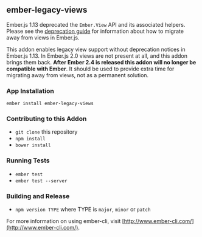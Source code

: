 ## ember-legacy-views

Ember.js 1.13 deprecated the `Ember.View` API and its associated helpers.
Please see the [deprecation guide](http://emberjs.com/deprecations/v1.x/#toc_ember-view)
for information about how to migrate away from views in Ember.js.

This addon enables legacy view support without deprecation notices in Ember.js 1.13.
In Ember.js 2.0 views are not present at all, and this addon brings them back.
**After Ember 2.4 is released this addon will no longer be compatible with
Ember**. It should be used to provide extra time for migrating away from views,
not as a permanent solution.

### App Installation

```
ember install ember-legacy-views
```

### Contributing to this Addon

* `git clone` this repository
* `npm install`
* `bower install`

### Running Tests

* `ember test`
* `ember test --server`

### Building and Release

* `npm version TYPE` where TYPE is `major`, `minor` or `patch`

For more information on using ember-cli, visit [http://www.ember-cli.com/](http://www.ember-cli.com/).

